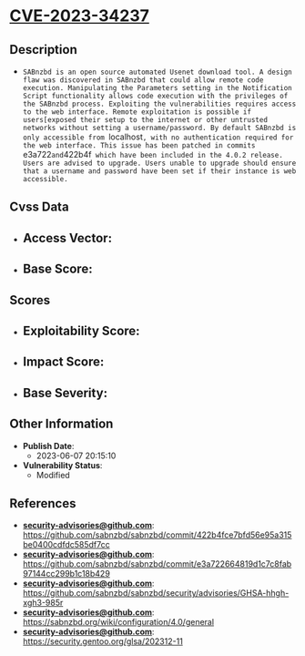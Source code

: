 
# [CVE-2023-34237](https://cve.mitre.org/cgi-bin/cvename.cgi?name=CVE-2023-34237)

## Description

- `SABnzbd is an open source automated Usenet download tool. A design flaw was discovered in SABnzbd that could allow remote code execution. Manipulating the Parameters setting in the Notification Script functionality allows code execution with the privileges of the SABnzbd process. Exploiting the vulnerabilities requires access to the web interface. Remote exploitation is possible if users[exposed their setup to the internet or other untrusted networks without setting a username/password. By default SABnzbd is only accessible from `localhost`, with no authentication required for the web interface. This issue has been patched in commits `e3a722` and `422b4f` which have been included in the 4.0.2 release. Users are advised to upgrade. Users unable to upgrade should ensure that a username and password have been set if their instance is web accessible.`

## Cvss Data

- **Access Vector**:
  - 
- **Base Score**:
  - 

## Scores

- **Exploitability Score**:
  - 
- **Impact Score**:
  - 
- **Base Severity**:
  - 

## Other Information

- **Publish Date**:
  - 2023-06-07 20:15:10
- **Vulnerability Status**:
  - Modified

## References

- **security-advisories@github.com**: https://github.com/sabnzbd/sabnzbd/commit/422b4fce7bfd56e95a315be0400cdfdc585df7cc
- **security-advisories@github.com**: https://github.com/sabnzbd/sabnzbd/commit/e3a722664819d1c7c8fab97144cc299b1c18b429
- **security-advisories@github.com**: https://github.com/sabnzbd/sabnzbd/security/advisories/GHSA-hhgh-xgh3-985r
- **security-advisories@github.com**: https://sabnzbd.org/wiki/configuration/4.0/general
- **security-advisories@github.com**: https://security.gentoo.org/glsa/202312-11

